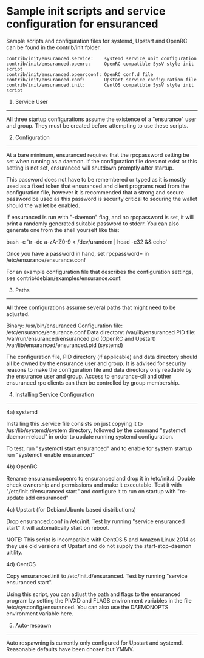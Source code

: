 Sample init scripts and service configuration for ensuranced
==========================================================

Sample scripts and configuration files for systemd, Upstart and OpenRC
can be found in the contrib/init folder.

    contrib/init/ensuranced.service:    systemd service unit configuration
    contrib/init/ensuranced.openrc:     OpenRC compatible SysV style init script
    contrib/init/ensuranced.openrcconf: OpenRC conf.d file
    contrib/init/ensuranced.conf:       Upstart service configuration file
    contrib/init/ensuranced.init:       CentOS compatible SysV style init script

1. Service User
---------------------------------

All three startup configurations assume the existence of a "ensurance" user
and group.  They must be created before attempting to use these scripts.

2. Configuration
---------------------------------

At a bare minimum, ensuranced requires that the rpcpassword setting be set
when running as a daemon.  If the configuration file does not exist or this
setting is not set, ensuranced will shutdown promptly after startup.

This password does not have to be remembered or typed as it is mostly used
as a fixed token that ensuranced and client programs read from the configuration
file, however it is recommended that a strong and secure password be used
as this password is security critical to securing the wallet should the
wallet be enabled.

If ensuranced is run with "-daemon" flag, and no rpcpassword is set, it will
print a randomly generated suitable password to stderr.  You can also
generate one from the shell yourself like this:

bash -c 'tr -dc a-zA-Z0-9 < /dev/urandom | head -c32 && echo'

Once you have a password in hand, set rpcpassword= in /etc/ensurance/ensurance.conf

For an example configuration file that describes the configuration settings,
see contrib/debian/examples/ensurance.conf.

3. Paths
---------------------------------

All three configurations assume several paths that might need to be adjusted.

Binary:              /usr/bin/ensuranced
Configuration file:  /etc/ensurance/ensurance.conf
Data directory:      /var/lib/ensuranced
PID file:            /var/run/ensuranced/ensuranced.pid (OpenRC and Upstart)
                     /var/lib/ensuranced/ensuranced.pid (systemd)

The configuration file, PID directory (if applicable) and data directory
should all be owned by the ensurance user and group.  It is advised for security
reasons to make the configuration file and data directory only readable by the
ensurance user and group.  Access to ensurance-cli and other ensuranced rpc clients
can then be controlled by group membership.

4. Installing Service Configuration
-----------------------------------

4a) systemd

Installing this .service file consists on just copying it to
/usr/lib/systemd/system directory, followed by the command
"systemctl daemon-reload" in order to update running systemd configuration.

To test, run "systemctl start ensuranced" and to enable for system startup run
"systemctl enable ensuranced"

4b) OpenRC

Rename ensuranced.openrc to ensuranced and drop it in /etc/init.d.  Double
check ownership and permissions and make it executable.  Test it with
"/etc/init.d/ensuranced start" and configure it to run on startup with
"rc-update add ensuranced"

4c) Upstart (for Debian/Ubuntu based distributions)

Drop ensuranced.conf in /etc/init.  Test by running "service ensuranced start"
it will automatically start on reboot.

NOTE: This script is incompatible with CentOS 5 and Amazon Linux 2014 as they
use old versions of Upstart and do not supply the start-stop-daemon uitility.

4d) CentOS

Copy ensuranced.init to /etc/init.d/ensuranced. Test by running "service ensuranced start".

Using this script, you can adjust the path and flags to the ensuranced program by
setting the PIVXD and FLAGS environment variables in the file
/etc/sysconfig/ensuranced. You can also use the DAEMONOPTS environment variable here.

5. Auto-respawn
-----------------------------------

Auto respawning is currently only configured for Upstart and systemd.
Reasonable defaults have been chosen but YMMV.
